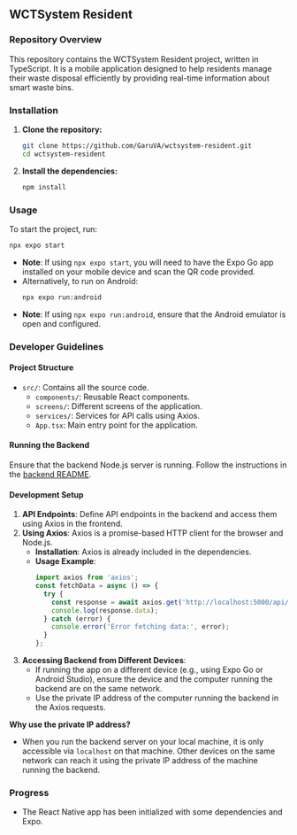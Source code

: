 ## WCTSystem Resident

### Repository Overview
This repository contains the WCTSystem Resident project, written in TypeScript. It is a mobile application designed to help residents manage their waste disposal efficiently by providing real-time information about smart waste bins.

### Installation
1. **Clone the repository:**
    ```sh
    git clone https://github.com/GaruVA/wctsystem-resident.git
    cd wctsystem-resident
    ```

2. **Install the dependencies:**
    ```sh
    npm install
    ```

### Usage
To start the project, run:
```sh
npx expo start
```
- **Note**: If using `npx expo start`, you will need to have the Expo Go app installed on your mobile device and scan the QR code provided.
- Alternatively, to run on Android:
    ```sh
    npx expo run:android
    ```
- **Note**: If using `npx expo run:android`, ensure that the Android emulator is open and configured.

### Developer Guidelines
#### Project Structure
- `src/`: Contains all the source code.
  - `components/`: Reusable React components.
  - `screens/`: Different screens of the application.
  - `services/`: Services for API calls using Axios.
  - `App.tsx`: Main entry point for the application.

#### Running the Backend
Ensure that the backend Node.js server is running. Follow the instructions in the [backend README](https://github.com/GaruVA/wctsystem-backend/blob/master/README.md).

#### Development Setup
1. **API Endpoints**: Define API endpoints in the backend and access them using Axios in the frontend.
2. **Using Axios**: Axios is a promise-based HTTP client for the browser and Node.js.
    - **Installation**: Axios is already included in the dependencies.
    - **Usage Example**:
      ```typescript
      import axios from 'axios';
      const fetchData = async () => {
        try {
          const response = await axios.get('http://localhost:5000/api/bins');
          console.log(response.data);
        } catch (error) {
          console.error('Error fetching data:', error);
        }
      };
      ```
3. **Accessing Backend from Different Devices**:
    - If running the app on a different device (e.g., using Expo Go or Android Studio), ensure the device and the computer running the backend are on the same network.
    - Use the private IP address of the computer running the backend in the Axios requests.

**Why use the private IP address?**
- When you run the backend server on your local machine, it is only accessible via `localhost` on that machine. Other devices on the same network can reach it using the private IP address of the machine running the backend.

### Progress
- The React Native app has been initialized with some dependencies and Expo.
